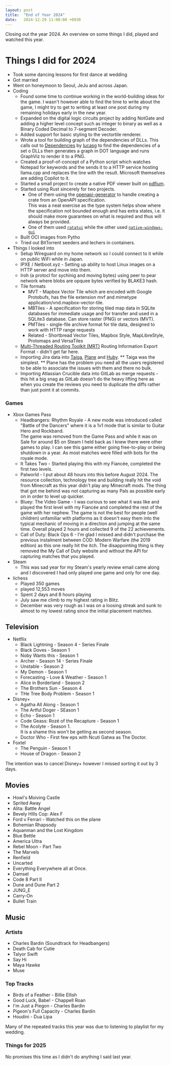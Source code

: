 ```yaml
---
layout: post
title:  "End of Year 2024"
date:   2024-12-29 11:00:00 +0930
---
```

Closing out the year 2024. An overview on some things I did, played and watched
this year.

# Things I did for 2024

* Took some dancing lessons for first dance at wedding
* Got married
* Went on honeymoon to Seoul, JeJu and across Japan.
* Coding
    * Found some time to continue working in the world-building ideas for the game.
    I wasn't however able to find the time to write about the game, I might 
    try to get to writing at least one post during my remaining holidays early
    in the new year.
    * Expanded on the digital logic circuits project by adding NotGate and 
    adding a higher level concept such as integer to binary as well as a 
    Binary Coded Decimal to 7-segment Decoder.
    * Added support for basic styling to the vectortile renderer.
    * Wrote a tool for building graph of the dependencies of DLLs. This calls out
    to [Dependencies](0) by [lucasg](0) to find the dependencies of a set o
    DLLs then generates a graph in DOT language and runs GraphViz to render it
    to a PNG.
    * Created a proof-of-concept of a Python script which watches Notepad for
    keywords and the sends it to a HTTP service hosting llama.cpp and replaces
    the line with the result. Microsoft themselves are adding Copilot to it.
    * Started a small project to create a native PDF viewer built on [pdfium](2). 
    * Started using Rust sincerely for two projects.
        * One of them using the [openapi-generator][3] to handle creating a
          crate from an OpenAPI specification.\
          This was a neat exercise as the type system helps show where the
          specification not bounded enough and has extra states, i.e. it should
          make more guarantees on what is required and thus will always be
          provided.
        * One of them used [`ratatui`](4) while the other used 
          [`native-windows-gui`](5)
    * Built OCI images from Pytho
    * Tried out BitTorrent seeders and lechers in containers.
* Things I looked into
    * Setup Wireguard on my home network so I could connect to it while on
      public WiFi while in Japan.
    * IPXE / Netboot.xyz - Setting up ability to host Linux images on a HTTP
      server and move into them.
    * Iroh (a protocl for sychinig and moving bytes) using peer to pear network
       where blobs are opquee bytes verified by BLAKE3 hash.
    * Tile formats
        * MVT - Mapbox Vector Tile which are encoded with Google Protobufs, has the file extension mvf and mimetype application/vnd.mapbox-vector-tile.
        * MBTiles - A specification for storing tiled map data in SQLite databases for immediate usage and for transfer and used in a SQLite3 database. Can store raster (PNG) or vectors (MVT).
        * PMTiles - single-file archive format for tile data, designed to work with HTTP range requests
        * Related - Shortbread Vector Tiles, Mapbox Style, MapLibreStyle, Protomaps and VersaTiles
    * [Multi-Threaded Routing Toolkit (MRT)](6) Routing Information Export Format - didn't get far here.
    * Importing Jira data into [Taiga](7), [Plane](8) and [Huby](9).
    ** Taiga was the simplest.
    ** Plane has the problem you need all the users registered to be able to associate
    the issues with them and there no bulk.
    * Importing Atlassian Crucible data into GitLab as merge requests - this hit a
    big snag as GitLab doesn't do the heavy lifting here as when you create the
    reviews you need to duplicate the diffs rather than just point it at commits.

### Games

* Xbox Games Pass
    * Headbangers: Rhythm Royale - A new mode was introduced called
      "Battle of the Dancers" where it is a 1v1 mode that is similar to Guitar
      Hero and Rockband.\
      The game was removed from the Game Pass and while it was on Sale for
      around $5 on Steam I held back as I knew there were other games
      to play. I can see this game either going free-to-play or being shutdown
      in a year. As most matches were filled with bots for the royale mode.
    * It Takes Two - Started playing this with my Fiancée, completed the first two
      levels.
    * Palworld - I put about 48 hours into this before August 2024. The 
      resource collection, technology tree and building really hit the void from
      Minecraft as this year didn't play any Minecraft mods. The thing that got
      me behind was not capturing as many Pals as possible early on in order to
      level up quicker.
    * Bluey: The Video Game - I was curious to see what it was like and played
      the first level with my Fiancée and completed the rest of the game
      with her nephew. The game is not the best for people (well children)
      unfamiliar with platforms as it doesn't easy them into the typical
      mechanic of moving in a direction and jumping at the same time.
      Overall played 2 hours and collected 9 of the 22 achievements.
    * Call of Duty: Black Ops 6 - I'm glad I missed and didn't purchase the
      previous instalment between COD: Modern Warfare (the 2019 edition) as this
      one really hit the itch. The disappointing thing is they removed the My
      Call of Duty website and without the API for capturing matches that you
      played.
* Steam
    * This was sad year for my Steam's yearly review email came along and
      I discovered I had only played one game and only for one day.
* lichess
  * Played 350 games
  * played 12,553 moves
  * Spent 2 days and 8 hours playing
  * July saw me climb to my highest rating in Blitz.
  * December was very rough as I was on a loosing streak and sunk to almost to
    my lowest rating since the initial placement matches.

## Television

* Netflix
    * Black Lightning - Season 4 - Series Finale
    * Black Doves - Season 1
    * Noby Wants this - Season 1
    * Archer - Season 14 - Series Finale
    * Unstable - Season 2
    * My Demon - Season 1
    * Forecasting - Love & Weather - Season 1
    * Alice in Borderland - Season 2
    * The Brothers Sun - Season 4
    * THe Tree Body Problem - Season 1
* Disney+
  * Agatha All Along - Season 1
  * The Artful Doger - SEason 1
  * Echo - Season 1
  * Code Geass: Rozé of the Recapture - Season 1
  * The Acolyte - Season 1. \
    It is a shame this won't be getting as second season.
  * Doctor Who - First few eps with Ncuti Gatwa as The Doctor.
* Foxtel
    * The Penguin - Season 1
    * House of Dragon  - Season 2

The intention was to cancel Disney+ however I missed sorting it out by 3 days.

## Movies

* Howl's Moiving Castle
* Sprited Away
* Alita: Battle Angel
* Bevely HIlls Cop: Alex F
* Ford v Ferrari - Watched this on the plane
* Bohemian Rhapsody 
* Aquanman and the Lost Kingdom
* Blue Bettle
* America Ultra
* Rebel Moon - Part Two
* The Marvels
* Renfield
* Uncarted
* Everything Everywhere all at Once.
* Damsel
* Code 8 Part II
* Dune and Dune Part 2
* JUNG_E
* Carry-On
* Bullet Train

## Music

### Artists
* Charles Bardin (Soundtrack for Headbangers)
* Death Cab for Cutie
* Talyor Swift
* Say Hi
* Maya Hawke
* Muse

### Top Tracks
* Birds of a Feather - Billie Ellish
* Good Luck, Babe! - Chappell Roan
* I'm Just a Piegon - Charles Bardin
* Pigeon's Full Capacity - Charles Bardin
* Houdini - Dua Lipa

Many of the repeated tracks this year was due to listening to playlist for my
wedding.

### Things for 2025

No promises this time as I didn't do anything I said last year.

[0]: https://github.com/lucasg/Dependencies
[1]: https://github.com/lucasg
[2]: https://pdfium.googlesource.com/pdfium/
[3]: https://openapi-generator.tech/
[4]: https://ratatui.rs/
[5]: https://github.com/gabdube/native-windows-gui
[6]: https://ris.ripe.net/docs/mrt/
[7]: https://taiga.io/
[8]: https://plane.so/
[9]: https://github.com/hcengineering/huly-selfhost